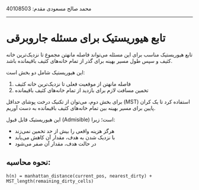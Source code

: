 محمد صالح مسعودی مقدم: 40108503

-------------------------------------------------------------------------

# تابع هیوریستیک برای مسئله جاروبرقی

تابع هیوریستیک مناسب برای این مسئله می‌تواند فاصله مانهتن مجموع تا نزدیک‌ترین خانه کثیف و سپس طول مسیر بهینه برای گذر از تمام خانه‌های کثیف باقیمانده باشد.

این هیوریستیک شامل دو بخش است:

1. فاصله مانهتن از موقعیت فعلی تا نزدیک‌ترین خانه کثیف
2. تخمین مسافت لازم برای بازدید از تمام خانه‌های کثیف باقیمانده

برای بخش دوم، می‌توان از تکنیک درخت پوشای حداقل (MST) استفاده کرد تا یک کران پایین برای مسیر بهینه بین تمام خانه‌های کثیف باقیمانده به دست آوریم.

این هیوریستیک قابل قبول (Admisible) است؛ زیرا:

- هرگز هزینه واقعی را بیش از حد تخمین نمی‌زند
- با نزدیک شدن به هدف، مقدار آن کاهش می‌یابد
- در حالت هدف، مقدار آن صفر می‌شود

## نحوه محاسبه:

```
h(n) = manhattan_distance(current_pos, nearest_dirty) + MST_length(remaining_dirty_cells)
```

